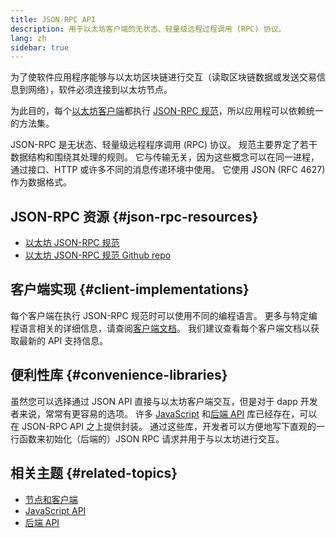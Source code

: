 ```yaml
---
title: JSON-RPC API
description: 用于以太坊客户端的无状态、轻量级远程过程调用 (RPC) 协议。
lang: zh
sidebar: true
---
```


为了使软件应用程序能够与以太坊区块链进行交互（读取区块链数据或发送交易信息到网络），软件必须连接到以太坊节点。

为此目的，每个[以太坊客户端](/developers/docs/nodes-and-clients/#execution-clients)都执行 [JSON-RPC 规范](http://www.jsonrpc.org/specification)，所以应用程可以依赖统一的方法集。

JSON-RPC 是无状态、轻量级远程程序调用 (RPC) 协议。 规范主要界定了若干数据结构和围绕其处理的规则。 它与传输无关，因为这些概念可以在同一进程，通过接口、HTTP 或许多不同的消息传递环境中使用。 它使用 JSON (RFC 4627) 作为数据格式。

## JSON-RPC 资源 {#json-rpc-resources}

- [以太坊 JSON-RPC 规范](https://playground.open-rpc.org/?schemaUrl=https://raw.githubusercontent.com/ethereum/eth1.0-apis/assembled-spec/openrpc.json&uiSchema[appBar][ui:splitView]=true&uiSchema[appBar][ui:input]=false&uiSchema[appBar][ui:examplesDropdown]=false)
- [以太坊 JSON-RPC 规范 Github repo](https://github.com/ethereum/eth1.0-apis)

## 客户端实现 {#client-implementations}

每个客户端在执行 JSON-RPC 规范时可以使用不同的编程语言。 更多与特定编程语言相关的详细信息，请查阅[客户端文档](/developers/docs/nodes-and-clients/#execution-clients)。 我们建议查看每个客户端文档以获取最新的 API 支持信息。

## 便利性库 {#convenience-libraries}

虽然您可以选择通过 JSON API 直接与以太坊客户端交互，但是对于 dapp 开发者来说，常常有更容易的选项。 许多 [JavaScript](/developers/docs/apis/javascript/#available-libraries) 和[后端 API](/developers/docs/apis/backend/#available-libraries) 库已经存在，可以在 JSON-RPC API 之上提供封装。 通过这些库，开发者可以方便地写下直观的一行函数来初始化（后端的）JSON RPC 请求并用于与以太坊进行交互。

## 相关主题 {#related-topics}

- [节点和客户端](/developers/docs/nodes-and-clients/)
- [JavaScript API](/developers/docs/apis/javascript/)
- [后端 API](/developers/docs/apis/backend/)
